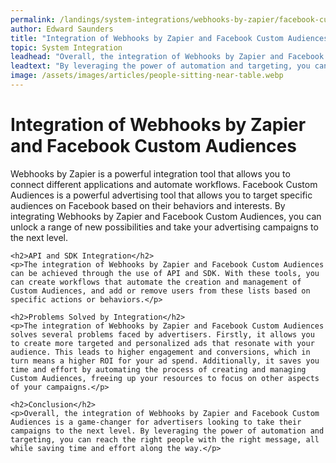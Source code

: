 ```yaml
---
permalink: /landings/system-integrations/webhooks-by-zapier/facebook-custom-audiences
author: Edward Saunders
title: "Integration of Webhooks by Zapier and Facebook Custom Audiences"
topic: System Integration
leadhead: "Overall, the integration of Webhooks by Zapier and Facebook Custom Audiences is a game-changer for advertisers looking to take their campaigns to the next level"
leadtext: "By leveraging the power of automation and targeting, you can reach the right people with the right message, all while saving time and effort along the way."
image: /assets/images/articles/people-sitting-near-table.webp
---
```

<div class="arttext">	<h1>Integration of Webhooks by Zapier and Facebook Custom Audiences</h1>
	<p>Webhooks by Zapier is a powerful integration tool that allows you to connect different applications and automate workflows. Facebook Custom Audiences is a powerful advertising tool that allows you to target specific audiences on Facebook based on their behaviors and interests. By integrating Webhooks by Zapier and Facebook Custom Audiences, you can unlock a range of new possibilities and take your advertising campaigns to the next level.</p>
	
	<h2>API and SDK Integration</h2>
	<p>The integration of Webhooks by Zapier and Facebook Custom Audiences can be achieved through the use of API and SDK. With these tools, you can create workflows that automate the creation and management of Custom Audiences, and add or remove users from these lists based on specific actions or behaviors.</p>
	
	<h2>Problems Solved by Integration</h2>
	<p>The integration of Webhooks by Zapier and Facebook Custom Audiences solves several problems faced by advertisers. Firstly, it allows you to create more targeted and personalized ads that resonate with your audience. This leads to higher engagement and conversions, which in turn means a higher ROI for your ad spend. Additionally, it saves you time and effort by automating the process of creating and managing Custom Audiences, freeing up your resources to focus on other aspects of your campaigns.</p>
	
	<h2>Conclusion</h2>
	<p>Overall, the integration of Webhooks by Zapier and Facebook Custom Audiences is a game-changer for advertisers looking to take their campaigns to the next level. By leveraging the power of automation and targeting, you can reach the right people with the right message, all while saving time and effort along the way.</p>
</div>
